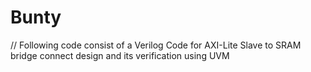 # Bunty
// Following code consist of a Verilog Code for AXI-Lite Slave to SRAM bridge connect design and its verification using UVM 
